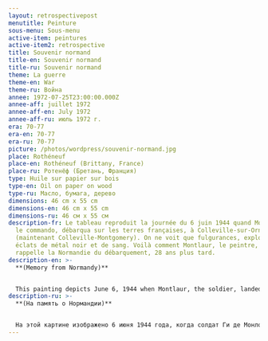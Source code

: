 ```yaml
---
layout: retrospectivepost
menutitle: Peinture
sous-menu: Sous-menu
active-item: peintures
active-item2: retrospective
title: Souvenir normand
title-en: Souvenir normand
title-ru: Souvenir normand
theme: La guerre
theme-en: War
theme-ru: Война
annee: 1972-07-25T23:00:00.000Z
annee-aff: juillet 1972
annee-aff-en: July 1972
annee-aff-ru: июль 1972 г.
era: 70-77
era-en: 70-77
era-ru: 70-77
picture: /photos/wordpress/souvenir-normand.jpg
place: Rothéneuf
place-en: Rothéneuf (Brittany, France)
place-ru: Ротенёф (Бретань, Франция)
type: Huile sur papier sur bois
type-en: Oil on paper on wood
type-ru: Масло, бумага, дерево
dimensions: 46 cm x 55 cm
dimensions-en: 46 cm x 55 cm
dimensions-ru: 46 см x 55 см
description-fr: Le tableau reproduit la journée du 6 juin 1944 quand Montlaur,
  le commando, débarqua sur les terres françaises, à Colleville-sur-Orne
  (maintenant Colleville-Montgomery). On ne voit que fulgurances, explosions,
  éclats de métal noir et de sang. Voilà comment Montlaur, le peintre, se
  rappelle la Normandie du débarquement, 28 ans plus tard.
description-en: >-
  **(Memory from Normandy)**


  This painting depicts June 6, 1944 when Montlaur, the soldier, landed on the French beaches, at Colleville-sur-Orne (now Colleville-Montgomery). We can only see flashes, explosions, shards of black metal, blood. This is how Montlaur, the artist, remembers Normandy on D-Day, 28 years later.
description-ru: >-
  **(На память о Нормандии)**


  На этой картине изображено 6 июня 1944 года, когда солдат Ги де Монлор высадился на французском пляже в Кольвиль-сюр-Орн (ныне Кольвиль-Монгомери). Мы можем видеть только вспышки, взрывы, осколки черного металла, кровь. Так Монлор, художник, вспоминает Нормандию в день высадки 28 лет спустя.
---
```

